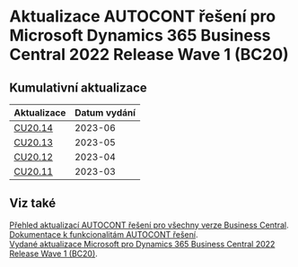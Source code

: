 # Aktualizace AUTOCONT řešení pro Microsoft Dynamics 365 Business Central 2022 Release Wave 1 (BC20)

## Kumulativní aktualizace

|Aktualizace |Datum vydání  |
|---------|---------|
|[CU20.14](2023-06-CU20.14-Changes.md) |2023-06 |
|[CU20.13](2023-05-CU20.13-Changes.md) |2023-05 |
|[CU20.12](2023-04-CU20.12-Changes.md) |2023-04 |
|[CU20.11](2023-03-CU20.11-Changes.md) |2023-03 |

<!--

|[CU20.14](2023-06-CU20.14-Changes.md) |2023-06 |
|[CU20.13](2023-05-CU20.13-Changes.md) |2023-05 |
|[CU20.12](2023-04-CU20.12-Changes.md) |2023-04 |
|[CU20.11](2023-03-CU20.11-Changes.md) |2023-03 |
|[CU20.10](2023-02-CU20.10-Changes.md) |2023-02 |
|[CU20.9](2023-01-CU20.9-Changes.md) |2023-01 |
|[CU20.8](2022-12-CU20.8-Changes.md) |2022-12 |
|[CU20.7](2022-11-CU20.7-Changes.md) |2022-11 |
|[CU20.6](2022-10-CU20.6-Changes.md) |2022-10 |
|[CU20.5](2022-09-CU20.5-Changes.md) |2022-09 |
|[CU20.4](2022-08-CU20.4-Changes.md) |2022-08 |
|[CU20.3](2022-07-CU20.3-Changes.md) |2022-07 |
|[CU20.2](2022-06-CU20.2-Changes.md) |2022-06 |
|[CU20.1](2022-05-CU20.1-Changes.md) |2022-05 |
-->

## Viz také

[Přehled aktualizací AUTOCONT řešení pro všechny verze Business Central](../../index.md).  
[Dokumentace k funkcionalitám AUTOCONT řešení](https://muj.autocont.cz/docs/cs-cz/dynamics365/business-central/AC-Solutions/ac-solutions.html).  
[Vydané aktualizace Microsoft pro Dynamics 365 Business Central 2022 Release Wave 1 (BC20)](https://support.microsoft.com/en-us/topic/released-updates-for-microsoft-dynamics-365-business-central-2022-release-wave-1-25be7a74-9771-4f0a-b9bd-ee1aac5a227d).  
